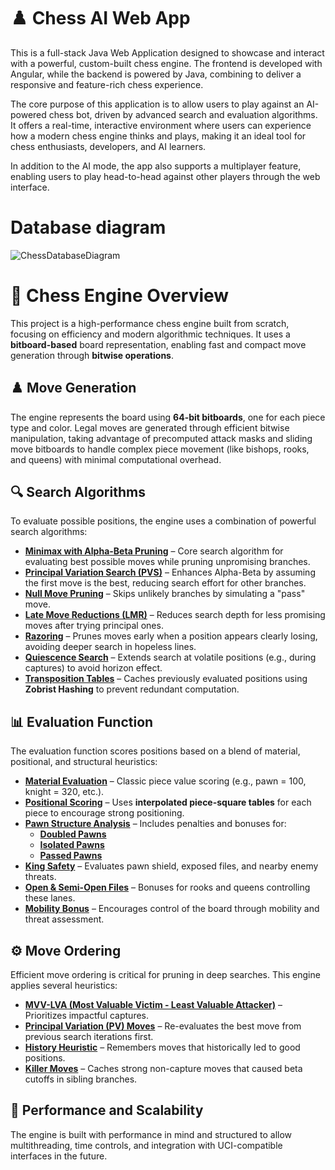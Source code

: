 # ♟️ Chess AI Web App
This is a full-stack Java Web Application designed to showcase and interact with a powerful, custom-built chess engine. The frontend is developed with Angular, while the backend is powered by Java, combining to deliver a responsive and feature-rich chess experience.

The core purpose of this application is to allow users to play against an AI-powered chess bot, driven by advanced search and evaluation algorithms. It offers a real-time, interactive environment where users can experience how a modern chess engine thinks and plays, making it an ideal tool for chess enthusiasts, developers, and AI learners.

In addition to the AI mode, the app also supports a multiplayer feature, enabling users to play head-to-head against other players through the web interface.

# Database diagram
![ChessDatabaseDiagram](https://github.com/user-attachments/assets/2f5d80e4-245f-4273-aee0-08e715ba5f8d)


# 🧠 Chess Engine Overview

This project is a high-performance chess engine built from scratch, focusing on efficiency and modern algorithmic techniques. It uses a **bitboard-based** board representation, enabling fast and compact move generation through **bitwise operations**.

## ♟️ Move Generation

The engine represents the board using **64-bit bitboards**, one for each piece type and color. Legal moves are generated through efficient bitwise manipulation, taking advantage of precomputed attack masks and sliding move bitboards to handle complex piece movement (like bishops, rooks, and queens) with minimal computational overhead.

## 🔍 Search Algorithms

To evaluate possible positions, the engine uses a combination of powerful search algorithms:
- [**Minimax with Alpha-Beta Pruning**](https://www.chessprogramming.org/Alpha-Beta) – Core search algorithm for evaluating best possible moves while pruning unpromising branches.
- [**Principal Variation Search (PVS)**](https://www.chessprogramming.org/Principal_Variation_Search) – Enhances Alpha-Beta by assuming the first move is the best, reducing search effort for other branches.
- [**Null Move Pruning**](https://www.chessprogramming.org/Null_Move_Pruning) – Skips unlikely branches by simulating a "pass" move.
- [**Late Move Reductions (LMR)**](https://www.chessprogramming.org/Late_Move_Reductions) – Reduces search depth for less promising moves after trying principal ones.
- [**Razoring**](https://www.chessprogramming.org/Razoring) – Prunes moves early when a position appears clearly losing, avoiding deeper search in hopeless lines.
- [**Quiescence Search**](https://www.chessprogramming.org/index.php?title=Quiescence_Search&mobileaction=toggle_view_desktop) – Extends search at volatile positions (e.g., during captures) to avoid horizon effect.
- [**Transposition Tables**](https://www.chessprogramming.org/Transposition_Table) – Caches previously evaluated positions using **Zobrist Hashing** to prevent redundant computation.

## 📊 Evaluation Function

The evaluation function scores positions based on a blend of material, positional, and structural heuristics:
- [**Material Evaluation**](https://www.chessprogramming.org/Material) – Classic piece value scoring (e.g., pawn = 100, knight = 320, etc.).
- [**Positional Scoring**](https://www.chessprogramming.org/Piece-Square_Tables) – Uses **interpolated piece-square tables** for each piece to encourage strong positioning.
- [**Pawn Structure Analysis**](https://www.chessprogramming.org/Pawn_Structure) – Includes penalties and bonuses for:
  - [**Doubled Pawns**](https://www.chessprogramming.org/Doubled_Pawn)
  - [**Isolated Pawns**](https://www.chessprogramming.org/Isolated_Pawn)
  - [**Passed Pawns**](https://www.chessprogramming.org/Passed_Pawn)
- [**King Safety**](https://www.chessprogramming.org/King_Safety) – Evaluates pawn shield, exposed files, and nearby enemy threats.
- [**Open & Semi-Open Files**](https://www.chessprogramming.org/Half-open_File) – Bonuses for rooks and queens controlling these lanes.
- [**Mobility Bonus**](https://www.chessprogramming.org/Mobility) – Encourages control of the board through mobility and threat assessment.

## ⚙️ Move Ordering

Efficient move ordering is critical for pruning in deep searches. This engine applies several heuristics:
- [**MVV-LVA (Most Valuable Victim - Least Valuable Attacker)**](https://www.chessprogramming.org/MVV-LVA) – Prioritizes impactful captures.
- [**Principal Variation (PV) Moves**](https://www.chessprogramming.org/PV-Move) – Re-evaluates the best move from previous search iterations first.
- [**History Heuristic**](https://www.chessprogramming.org/History_Heuristic) – Remembers moves that historically led to good positions.
- [**Killer Moves**](https://www.chessprogramming.org/Killer_Move) – Caches strong non-capture moves that caused beta cutoffs in sibling branches.

## 🚀 Performance and Scalability

The engine is built with performance in mind and structured to allow multithreading, time controls, and integration with UCI-compatible interfaces in the future.

